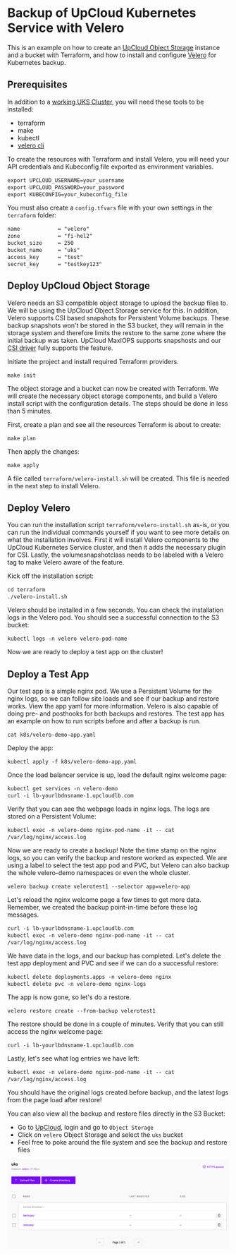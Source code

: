 # Backup of UpCloud Kubernetes Service with Velero

This is an example on how to create an [UpCloud Object Storage](https://upcloud.com/products/object-storage) instance and a bucket with Terraform, and how to install and configure [Velero](https://velero.io/) for Kubernetes backup.  

## Prerequisites

In addition to a [working UKS Cluster](https://upcloud.com/products/managed-kubernetes), you will need these tools to be installed:

* terraform
* make
* kubectl
* [velero cli](https://velero.io/docs/main/basic-install/#install-the-cli)

To create the resources with Terraform and install Velero, you will need your API credentials and Kubeconfig file exported as environment variables.

```text
export UPCLOUD_USERNAME=your_username
export UPCLOUD_PASSWORD=your_password
export KUBECONFIG=your_kubeconfig_file
```

You must also create a `config.tfvars` file with your own settings in the `terraform` folder:

```text
name            = "velero"
zone            = "fi-hel2"
bucket_size     = 250
bucket_name     = "uks"
access_key      = "test"
secret_key      = "testkey123"
```

## Deploy UpCloud Object Storage

Velero needs an S3 compatible object storage to upload the backup files to. We will be using the UpCloud Object Storage service for this. In addition, Velero supports CSI based snapshots for Persistent Volume backups. These backup snapshots won't be stored in the S3 bucket, they will remain in the storage system and therefore limits the restore to the same zone where the initial backup was taken. UpCloud MaxIOPS supports snapshosts and our [CSI driver](https://github.com/UpCloudLtd/upcloud-csi) fully supports the feature.

Initiate the project and install required Terraform providers.

```text
make init
```

The object storage and a bucket can now be created with Terraform. We will create the necessary object storage components, and build a Velero install script with the configuration details. The steps should be done in less than 5 minutes.

First, create a plan and see all the resources Terraform is about to create:

```text
make plan
```

Then apply the changes:

```text
make apply
```

A file called `terraform/velero-install.sh` will be created. This file is needed in the next step to install Velero.

## Deploy Velero

You can run the installation script `terraform/velero-install.sh` as-is, or you can run the individual commands yourself if you want to see more details on what the installation involves. First it will install Velero components to the UpCloud Kubernetes Service cluster, and then it adds the necessary plugin for CSI. Lastly, the volumesnapshotclass needs to be labeled with a Velero tag to make Velero aware of the feature.

Kick off the installation script:

```text
cd terraform
./velero-install.sh
```

Velero should be installed in a few seconds. You can check the installation logs in the Velero pod. You should see a successful connection to the S3 bucket:

```text
kubectl logs -n velero velero-pod-name
```

Now we are ready to deploy a test app on the cluster!

## Deploy a Test App

Our test app is a simple nginx pod. We use a Persistent Volume for the nginx logs, so we can follow site loads and see if our backup and restore works. View the app yaml for more information. Velero is also capable of doing pre- and posthooks for both backups and restores. The test app has an example on how to run scripts before and after a backup is run.

```text
cat k8s/velero-demo-app.yaml
```

Deploy the app:

```text
kubectl apply -f k8s/velero-demo-app.yaml
```

Once the load balancer service is up, load the default nginx welcome page:

```text
kubectl get services -n velero-demo
curl -i lb-yourlbdnsname-1.upcloudlb.com
```

Verify that you can see the webpage loads in nginx logs. The logs are stored on a Persistent Volume:

```text
kubectl exec -n velero-demo nginx-pod-name -it -- cat /var/log/nginx/access.log
```

Now we are ready to create a backup! Note the time stamp on the nginx logs, so you can verify the backup and restore worked as expected. We are using a label to select the test app pod and PVC, but Velero can also backup the whole velero-demo namespaces or even the whole cluster.

```text
velero backup create velerotest1 --selector app=velero-app 
```

Let's reload the nginx welcome page a few times to get more data. Remember, we created the backup point-in-time before these log messages.

```text
curl -i lb-yourlbdnsname-1.upcloudlb.com
kubectl exec -n velero-demo nginx-pod-name -it -- cat /var/log/nginx/access.log
```

We have data in the logs, and our backup has completed. Let's delete the test app deployment and PVC and see if we can do a successful restore:

```text
kubectl delete deployments.apps -n velero-demo nginx
kubectl delete pvc -n velero-demo nginx-logs
```

The app is now gone, so let's do a restore.

```text
velero restore create --from-backup velerotest1
```

The restore should be done in a couple of minutes. Verify that you can still access the nginx welcome page:

```text
curl -i lb-yourlbdnsname-1.upcloudlb.com
```

Lastly, let's see what log entries we have left:

```text
kubectl exec -n velero-demo nginx-pod-name -it -- cat /var/log/nginx/access.log
```

You should have the original logs created before backup, and the latest logs from the page load after restore!

You can also view all the backup and restore files directly in the S3 Bucket:

* Go to [UpCloud](https://upcloud.com), login and go to `Object Storage`
* Click on `velero` Object Storage and select the `uks` bucket
* Feel free to poke around the file system and see the backup and restore files

![Velero Bucket](images/velero-bucket.png)
